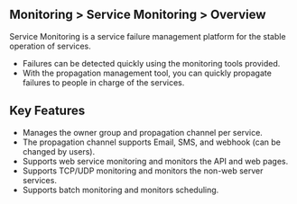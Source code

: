 ## Monitoring > Service Monitoring > Overview

Service Monitoring is a service failure management platform for the stable operation of services.
- Failures can be detected quickly using the monitoring tools provided.
- With the propagation management tool, you can quickly propagate failures to people in charge of the services.

## Key Features
-  Manages the owner group and propagation channel per service.
- The propagation channel supports Email, SMS, and webhook (can be changed by users).
- Supports web service monitoring and monitors the API and web pages.
- Supports TCP/UDP monitoring and monitors the non-web server services.
- Supports batch monitoring and monitors scheduling.
